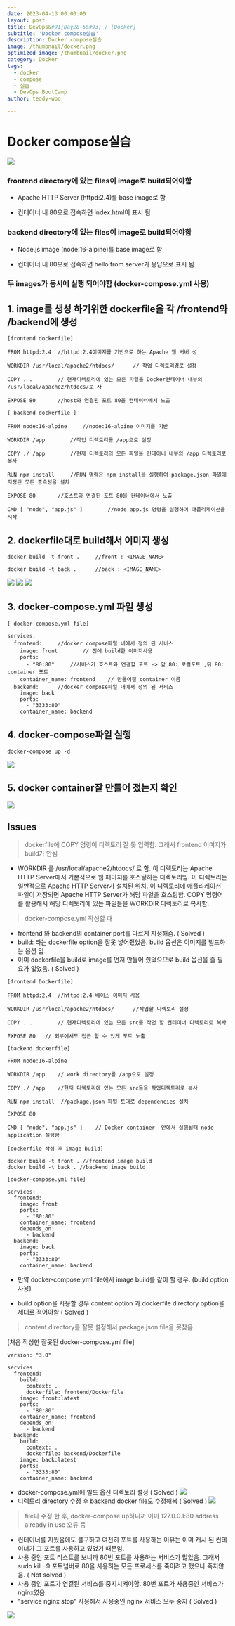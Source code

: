```yaml
---
date: 2023-04-13 00:00:00
layout: post
title: DevOps&#91;Day28-5&#93; / [Docker]
subtitle: 'Docker compose실습'
description: Docker compose실습
image: /thumbnail/docker.png
optimized_image: /thumbnail/docker.png
category: Docker
tags:
  - docker
  - compose
  - 실습
  - DevOps BootCamp
author: teddy-woo

---
```


# Docker compose실습

![](https://velog.velcdn.com/images/arnold_99/post/6fb1b1ec-48bf-4b00-b665-9cbb98b84e36/image.png)

### frontend directory에 있는 files이 image로 build되어야함
- Apache HTTP Server (httpd:2.4)를 base image로 함

- 컨테이너 내 80으로 접속하면 index.html이 표시 됨


### backend directory에 있는 files이 image로 build되어야함
- Node.js image (node:16-alpine)를 base image로 함

- 컨테이너 내 80으로 접속하면 hello from server가 응답으로 표시 됨

### 두 images가 동시에 실행 되어야함 (docker-compose.yml 사용)
## 1. image를 생성 하기위한 dockerfile을 각 /frontend와 /backend에 생성
```
[frontend dockerfile]

FROM httpd:2.4	//httpd:2.4이미지를 기반으로 하는 Apache 웹 서버 성

WORKDIR /usr/local/apache2/htdocs/		// 작업 디렉토리경로 설정 

COPY . .		// 현재디렉토리에 있는 모든 파일을 Docker컨테이너 내부의 /usr/local/apache2/htdocs/로 사

EXPOSE 80		//host와 연결된 포트 80을 컨테이너에서 노출
```
```
[ backend dockerfile ]

FROM node:16-alpine		//node:16-alpine 이미지를 기반

WORKDIR /app		//작업 디렉토리를 /app으로 설정

COPY ./ /app		//현재 디렉토리의 모든 파일을 컨테이너 내부의 /app 디렉토리로 복사

RUN npm install		//RUN 명령은 npm install을 실행하여 package.json 파일에 지정된 모든 종속성을 설치

EXPOSE 80		//호스트와 연결된 포트 80을 컨테이너에서 노출

CMD [ "node", "app.js" ]		//node app.js 명령을 실행하여 애플리케이션을 시작
```

## 2. dockerfile대로 build해서 이미지 생성
```
docker build -t front .		//front : <IMAGE_NAME>

docker build -t back .		//back : <IMAGE_NAME>
```

![](https://velog.velcdn.com/images/arnold_99/post/1525d4a0-3787-4313-957c-e7454c2ff37f/image.png)
![](https://velog.velcdn.com/images/arnold_99/post/18b4bad2-4e53-49d3-81ad-722d22cd1c26/image.png)
![](https://velog.velcdn.com/images/arnold_99/post/16b90c5a-33a2-4371-b1b9-ca39bbfaa3c8/image.png)



## 3. docker-compose.yml 파일 생성
```
[ docker-compose.yml file]

services:
  frontend:		//docker compose파일 내에서 정의 된 서비스
    image: front		// 전에 build한 이미지사용
    ports:
      - "80:80"		//서비스가 호스트와 연결할 포트 -> 앞 80: 로컬포트 ,뒤 80: container 포트
    container_name: frontend	// 만들어질 container 이름
  backend:		//docker compose파일 내에서 정의 된 서비스
    image: back
    ports:
      - "3333:80"
    container_name: backend
 ```
## 4. docker-compose파일 실행
```
docker-compose up -d
```
![](https://velog.velcdn.com/images/arnold_99/post/5bb61483-0c24-45d6-836a-29abe9478a62/image.png)

## 5. docker container잘 만들어 졌는지 확인
![](https://velog.velcdn.com/images/arnold_99/post/f51a0410-a348-481c-99bf-bdd001a7dbf7/image.png)


## Issues
>dockerfile에 COPY 명령어 디렉토리 잘 못 입력함. 그래서 frontend 이미지가 build가 안됨

- WORKDIR 를 /usr/local/apache2/htdocs/ 로 함. 이 디렉토리는 Apache HTTP Server에서 기본적으로 웹 페이지를 호스팅하는 디렉토리임. 이 디렉토리는 일반적으로 Apache HTTP Server가 설치된 위치. 이 디렉토리에 애플리케이션 파일이 저장되면 Apache HTTP Server가 해당 파일을 호스팅함. COPY 명령어를 활용해서 해당 디렉토리에 있는 파일들을 WORKDIR 디렉토리로 복사함.

>docker-compose.yml 작성할 때
- frontend 와 backend의 container port를 다르게 지정해줌. ( Solved )
- build: 라는 dockerfile option을 잘못 넣어줬었음. build 옵션은 이미지를 빌드하는 옵션 임.
- 이미 dockerfile을 build로 image를 먼저 만들어 줬었으므로 build 옵션을 줄 필요가 없었음. ( Solved )

```
[frontend Dockerfile]

FROM httpd:2.4	//httpd:2.4 베이스 이미지 사용

WORKDIR /usr/local/apache2/htdocs/		//작업할 디렉토리 설정

COPY . .		// 현재디렉토리에 있는 모든 src를 작업 할 컨테이너 디렉토리로 복사 

EXPOSE 80	// 외부에서도 접근 할 수 있게 포트 노출
```
```
[backend dockerfile]

FROM node:16-alpine

WORKDIR /app	// work directory를 /app으로 설정 

COPY ./ /app	//현재 디렉토리에 있는 모든 src들을 작업디렉토리로 복사   

RUN npm install	 //package.json 파일 토대로 dependencies 설치

EXPOSE 80

CMD [ "node", "app.js" ]	// Docker container  안에서 실행될때 node application 실행함
```
```
[dockerfile 작성 후 image build] 

docker build -t front . //frontend image build 
docker build -t back . //backend image build
```
```
[docker-compose.yml file]

services:
  frontend:
    image: front
    ports:
      - "80:80"
    container_name: frontend
    depends_on:
      - backend
  backend:
    image: back
    ports:
      - "3333:80"
    container_name: backend
 ```
 
- 만약 docker-compose.yml file에서 image build를 같이 할 경우. (build option 사용)

- build option을 사용할 경우 content option 과 dockerfile directory option을 제대로 적어야함 ( Solved )

>content directory를 잘못 설정해서 package.json file을 못찾음.

[처음 작성한 잘못된 docker-compose.yml file]
```
version: "3.0"

services:
  frontend:
    build: 
      context: .
      dockerfile: frontend/Dockerfile
    image: front:latest 
    ports:
      - "80:80"
    container_name: frontend
    depends_on:
      - backend
  backend:
    build:
 	  context: .
      dockerfile: backend/Dockerfile
    image: back:latest
    ports:
      - "3333:80"
    container_name: backend
 ```
- docker-compose.yml에 빌드 옵션 디렉토리 설정 ( Solved )
![](https://velog.velcdn.com/images/arnold_99/post/cbfe70d9-cc83-4568-875d-a22570235134/image.png)
- 디렉토리 directory 수정 후 backend docker file도 수정해봄 ( Solved )
![](https://velog.velcdn.com/images/arnold_99/post/d238b3e9-9668-4c74-b820-890f1ba668c2/image.png)

>file다 수정 한 후, docker-compose up하니까 이미 127.0.0.1:80 address already in use 오류 뜸
- 컨테이너를 지웠음에도 불구하고 여전히 포트를 사용하는 이유는 이미 캐시 된 컨테이너가 그 포트를 사용하고 있었기 때문임.
- 사용 중인 포트 리스트를 보니까 80번 포트를 사용하는 서비스가 많았음. 그래서 sudo kill -9 포트넘버로 80을 사용하는 모든 프로세스를 죽이려고 했으나 죽지않음. ( Not solved )
- 사용 중인 포트가 연결된 서비스를 중지시켜야함. 80번 포트가 사용중인 서비스가 nginx였음.
- "service nginx stop" 사용해서 사용중인 nginx 서비스 모두 중지 ( Solved )


![](https://velog.velcdn.com/images/arnold_99/post/f4963fc4-7e56-4646-b93a-3fc64b7faafe/image.png)
